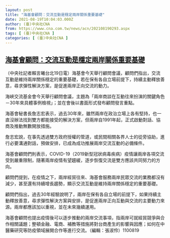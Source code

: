 ```yaml
---
layout: post
title: "海基會顧問：交流互動是穩定兩岸關係重要基礎"
date: 2021-08-19T10:04:03.000Z
author: (臺)中央社CNA
from: https://www.cna.com.tw/news/acn/202108190293.aspx
tags: [ (臺)中央社CNA ]
categories: [ (臺)中央社CNA ]
---
```

<!--1629367443000-->
[海基會顧問：交流互動是穩定兩岸關係重要基礎](https://www.cna.com.tw/news/acn/202108190293.aspx)
------

<div>
<div></div><div class="paragraph"><p>（中央社記者賴言曦台北19日電）海基會今天舉行顧問會議，顧問們指出，交流互動是維持兩岸關係穩定的重要基礎，若在保有各自立場前提下，持續主動釋放善意，尋求彈性解決方案，是促進兩岸正向交流的動力。</p><p>海峽交流基金會今天舉行顧問會議，主題為「兩岸商談在互動往來扮演的關鍵角色－30年來具體事例檢視」；並在會後以書面形式發布顧問發言重點。</p><p>海基會秘書長詹志宏表示，過去30年來，雖然兩岸在政治立場上各有堅持，也一直沒辦法找到雙方都能接受的解決方案，但兩岸自1991年起，正式啟動對話、協商及推動無數開放措施。</p><p>詹志宏說，在事先透過雙方政府授權的管道，或民間相關各界人士的從旁協助，進行必要溝通對話，預做安排，已成為成功推展兩岸交流互動的必備條件。</p><p>海基會顧問們則表示，COVID-19（2019新型冠狀病毒疾病）疫情讓兩岸各項交流受到嚴重限制，隨著兩岸疫情有望趨緩，逐步恢復交流是雙方應該共同努力的方向。</p><p>顧問們提到，在疫情之下，兩岸經貿往來、海基會服務兩岸民眾交流的業務都沒有減少，甚至還有持續增長趨勢，顯示交流互動是維持兩岸關係穩定的重要基礎。</p><p>顧問們指出，過去30年經驗說明了，兩岸在保有各自立場的前提下，如果持續主動釋放善意，尋求彈性解決方案與安排，是促進兩岸正向互動與交流的主要動力來源。兩岸都應該加以重視，並在未來幾續運用。</p><p>海基會顧問也提出疫情後可以逐步推動的兩岸交流事項，指兩岸可就經貿競爭與合作相關議題；整頓金融、電商、補教等措施將對台商產生的影響與因應；如何在中醫藥研究等防疫領域展開合作等進行交流。（編輯：張淑伶）1100819</p></div>
</div>
